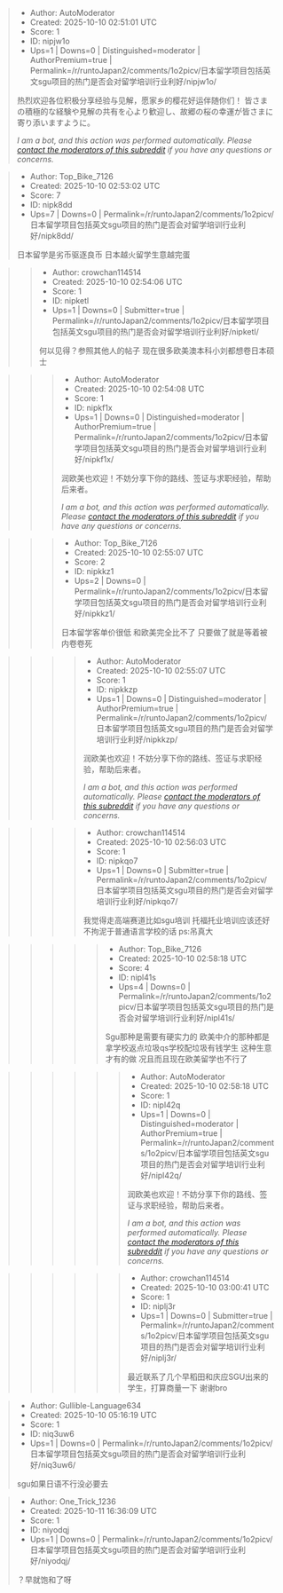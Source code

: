 > - Author: AutoModerator
> - Created: 2025-10-10 02:51:01 UTC
> - Score: 1
> - ID: nipjw1o
> - Ups=1 | Downs=0 | Distinguished=moderator | AuthorPremium=true | Permalink=/r/runtoJapan2/comments/1o2picv/日本留学项目包括英文sgu项目的热门是否会对留学培训行业利好/nipjw1o/
>
> 热烈欢迎各位积极分享经验与见解，愿家乡的樱花好运伴随你们！
> 皆さまの積極的な経験や見解の共有を心より歓迎し、故郷の桜の幸運が皆さまに寄り添いますように。
> 
> *I am a bot, and this action was performed automatically. Please [contact the moderators of this subreddit](/message/compose/?to=/r/runtoJapan2) if you have any questions or concerns.*

> - Author: Top_Bike_7126
> - Created: 2025-10-10 02:53:02 UTC
> - Score: 7
> - ID: nipk8dd
> - Ups=7 | Downs=0 | Permalink=/r/runtoJapan2/comments/1o2picv/日本留学项目包括英文sgu项目的热门是否会对留学培训行业利好/nipk8dd/
>
> 日本留学是劣币驱逐良币 日本越火留学生意越完蛋

>> - Author: crowchan114514
>> - Created: 2025-10-10 02:54:06 UTC
>> - Score: 1
>> - ID: nipketl
>> - Ups=1 | Downs=0 | Submitter=true | Permalink=/r/runtoJapan2/comments/1o2picv/日本留学项目包括英文sgu项目的热门是否会对留学培训行业利好/nipketl/
>>
>> 何以见得？参照其他人的帖子 现在很多欧美澳本科小刘都想卷日本硕士

>>> - Author: AutoModerator
>>> - Created: 2025-10-10 02:54:08 UTC
>>> - Score: 1
>>> - ID: nipkf1x
>>> - Ups=1 | Downs=0 | Distinguished=moderator | AuthorPremium=true | Permalink=/r/runtoJapan2/comments/1o2picv/日本留学项目包括英文sgu项目的热门是否会对留学培训行业利好/nipkf1x/
>>>
>>> 润欧美也欢迎！不妨分享下你的路线、签证与求职经验，帮助后来者。
>>> 
>>> 
>>> *I am a bot, and this action was performed automatically. Please [contact the moderators of this subreddit](/message/compose/?to=/r/runtoJapan2) if you have any questions or concerns.*

>>> - Author: Top_Bike_7126
>>> - Created: 2025-10-10 02:55:07 UTC
>>> - Score: 2
>>> - ID: nipkkz1
>>> - Ups=2 | Downs=0 | Permalink=/r/runtoJapan2/comments/1o2picv/日本留学项目包括英文sgu项目的热门是否会对留学培训行业利好/nipkkz1/
>>>
>>> 日本留学客单价很低 和欧美完全比不了 只要做了就是等着被内卷卷死

>>>> - Author: AutoModerator
>>>> - Created: 2025-10-10 02:55:07 UTC
>>>> - Score: 1
>>>> - ID: nipkkzp
>>>> - Ups=1 | Downs=0 | Distinguished=moderator | AuthorPremium=true | Permalink=/r/runtoJapan2/comments/1o2picv/日本留学项目包括英文sgu项目的热门是否会对留学培训行业利好/nipkkzp/
>>>>
>>>> 润欧美也欢迎！不妨分享下你的路线、签证与求职经验，帮助后来者。
>>>> 
>>>> 
>>>> *I am a bot, and this action was performed automatically. Please [contact the moderators of this subreddit](/message/compose/?to=/r/runtoJapan2) if you have any questions or concerns.*

>>>> - Author: crowchan114514
>>>> - Created: 2025-10-10 02:56:03 UTC
>>>> - Score: 1
>>>> - ID: nipkqo7
>>>> - Ups=1 | Downs=0 | Submitter=true | Permalink=/r/runtoJapan2/comments/1o2picv/日本留学项目包括英文sgu项目的热门是否会对留学培训行业利好/nipkqo7/
>>>>
>>>> 我觉得走高端赛道比如sgu培训 托福托业培训应该还好 不拘泥于普通语言学校的话 ps:吊真大

>>>>> - Author: Top_Bike_7126
>>>>> - Created: 2025-10-10 02:58:18 UTC
>>>>> - Score: 4
>>>>> - ID: nipl41s
>>>>> - Ups=4 | Downs=0 | Permalink=/r/runtoJapan2/comments/1o2picv/日本留学项目包括英文sgu项目的热门是否会对留学培训行业利好/nipl41s/
>>>>>
>>>>> Sgu那种是需要有硬实力的 欧美中介的那种都是拿学校返点垃圾qs学校配垃圾有钱学生 这种生意才有的做 况且而且现在欧美留学也不行了

>>>>>> - Author: AutoModerator
>>>>>> - Created: 2025-10-10 02:58:18 UTC
>>>>>> - Score: 1
>>>>>> - ID: nipl42q
>>>>>> - Ups=1 | Downs=0 | Distinguished=moderator | AuthorPremium=true | Permalink=/r/runtoJapan2/comments/1o2picv/日本留学项目包括英文sgu项目的热门是否会对留学培训行业利好/nipl42q/
>>>>>>
>>>>>> 润欧美也欢迎！不妨分享下你的路线、签证与求职经验，帮助后来者。
>>>>>> 
>>>>>> 
>>>>>> *I am a bot, and this action was performed automatically. Please [contact the moderators of this subreddit](/message/compose/?to=/r/runtoJapan2) if you have any questions or concerns.*

>>>>>> - Author: crowchan114514
>>>>>> - Created: 2025-10-10 03:00:41 UTC
>>>>>> - Score: 1
>>>>>> - ID: niplj3r
>>>>>> - Ups=1 | Downs=0 | Submitter=true | Permalink=/r/runtoJapan2/comments/1o2picv/日本留学项目包括英文sgu项目的热门是否会对留学培训行业利好/niplj3r/
>>>>>>
>>>>>> 最近联系了几个早稻田和庆应SGU出来的学生，打算商量一下 谢谢bro

> - Author: Gullible-Language634
> - Created: 2025-10-10 05:16:19 UTC
> - Score: 1
> - ID: niq3uw6
> - Ups=1 | Downs=0 | Permalink=/r/runtoJapan2/comments/1o2picv/日本留学项目包括英文sgu项目的热门是否会对留学培训行业利好/niq3uw6/
>
> sgu如果日语不行没必要去

> - Author: One_Trick_1236
> - Created: 2025-10-11 16:36:09 UTC
> - Score: 1
> - ID: niyodqj
> - Ups=1 | Downs=0 | Permalink=/r/runtoJapan2/comments/1o2picv/日本留学项目包括英文sgu项目的热门是否会对留学培训行业利好/niyodqj/
>
> ？早就饱和了呀
